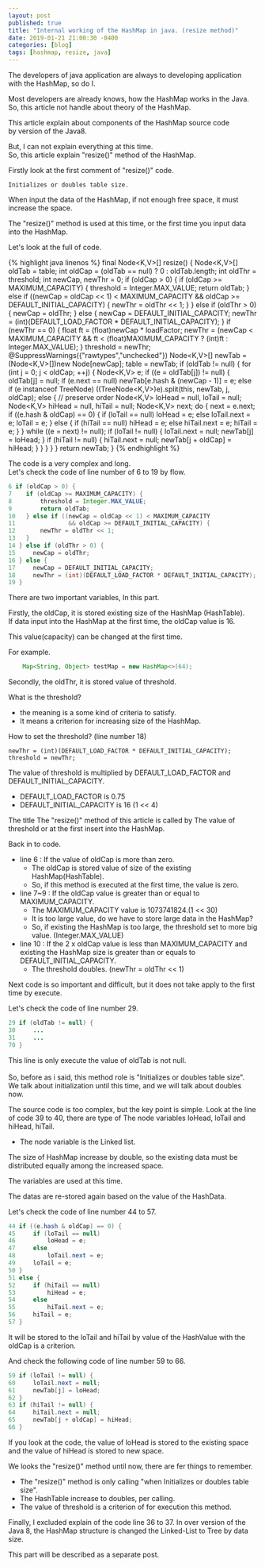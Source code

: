 ```yaml
---
layout: post
published: true
title: "Internal working of the HashMap in java. (resize method)"
date: 2019-01-21 21:00:30 -0400
categories: [blog]
tags: [hashmap, resize, java]
---
```


The developers of java application are always to developing application<br> 
with the HashMap, so do I.<br>

Most developers are already knows, how the HashMap works in the Java. <br>
So, this article not handle about theory of the HashMap. 

This article explain about components of the HashMap source code <br>
by version of the Java8.<br>

But, I can not explain everything at this time.<br>
So, this article explain "resize()" method of the HashMap.

Firstly look at the first comment of "resize()" code. 

```
Initializes or doubles table size.
```

When input the data of the HashMap, if not enough free space, it must increase the space.<br>

The "resize()" method is used at this time, or the first time you input data into the HashMap.

Let's look at the full of code.

{% highlight java linenos %}
final Node<K,V>[] resize() {
    Node<K,V>[] oldTab = table;
    int oldCap = (oldTab == null) ? 0 : oldTab.length;
    int oldThr = threshold;
    int newCap, newThr = 0;
    if (oldCap > 0) {
        if (oldCap >= MAXIMUM_CAPACITY) {
            threshold = Integer.MAX_VALUE;
            return oldTab;
        } else if ((newCap = oldCap << 1) < MAXIMUM_CAPACITY 
                    && oldCap >= DEFAULT_INITIAL_CAPACITY) {
            newThr = oldThr << 1;
        }
    } else if (oldThr > 0) {
        newCap = oldThr;
    } else {
        newCap = DEFAULT_INITIAL_CAPACITY;
        newThr = (int)(DEFAULT_LOAD_FACTOR * DEFAULT_INITIAL_CAPACITY);
    }
    if (newThr == 0) {
        float ft = (float)newCap * loadFactor;
        newThr = (newCap < MAXIMUM_CAPACITY && ft < (float)MAXIMUM_CAPACITY ?
                  (int)ft : Integer.MAX_VALUE);
    }
    threshold = newThr;
    @SuppressWarnings({"rawtypes","unchecked"})
        Node<K,V>[] newTab = (Node<K,V>[])new Node[newCap];
    table = newTab;
    if (oldTab != null) {
        for (int j = 0; j < oldCap; ++j) {
            Node<K,V> e;
            if ((e = oldTab[j]) != null) {
                oldTab[j] = null;
                if (e.next == null)
                    newTab[e.hash & (newCap - 1)] = e;
                else if (e instanceof TreeNode)
                    ((TreeNode<K,V>)e).split(this, newTab, j, oldCap);
                else { // preserve order
                    Node<K,V> loHead = null, loTail = null;
                    Node<K,V> hiHead = null, hiTail = null;
                    Node<K,V> next;
                    do {
                        next = e.next;
                        if ((e.hash & oldCap) == 0) {
                            if (loTail == null)
                                loHead = e;
                            else
                                loTail.next = e;
                            loTail = e;
                        }
                        else {
                            if (hiTail == null)
                                hiHead = e;
                            else
                                hiTail.next = e;
                            hiTail = e;
                        }
                    } while ((e = next) != null);
                    if (loTail != null) {
                        loTail.next = null;
                        newTab[j] = loHead;
                    }
                    if (hiTail != null) {
                        hiTail.next = null;
                        newTab[j + oldCap] = hiHead;
                    }
                }
            }
        }
    }
    return newTab;
    }
{% endhighlight %}

The code is a very complex and long.<br>
Let's check the code of line number of 6 to 19 by flow.

```java
6 if (oldCap > 0) {
7    if (oldCap >= MAXIMUM_CAPACITY) {
8        threshold = Integer.MAX_VALUE;
9        return oldTab;
10   } else if ((newCap = oldCap << 1) < MAXIMUM_CAPACITY 
11               && oldCap >= DEFAULT_INITIAL_CAPACITY) {
12       newThr = oldThr << 1;
13   }
14 } else if (oldThr > 0) {
15     newCap = oldThr;
16 } else {
17     newCap = DEFAULT_INITIAL_CAPACITY;
18     newThr = (int)(DEFAULT_LOAD_FACTOR * DEFAULT_INITIAL_CAPACITY);
19 }
```

There are two important variables, In this part.

Firstly, the oldCap, it is stored existing size of the HashMap (HashTable).<br>
If data input into the HashMap at the first time, the oldCap value is 16.<br>

This value(capacity) can be changed at the first time. <br>

For example. 

```java
    Map<String, Object> testMap = new HashMap<>(64);
```

Secondly, the oldThr, it is stored value of threshold.<br>

What is the threshold?
 - the meaning is a some kind of criteria to satisfy.
 - It means a criterion for increasing size of the HashMap.

How to set the threshold? (line number 18)

```
newThr = (int)(DEFAULT_LOAD_FACTOR * DEFAULT_INITIAL_CAPACITY);
threshold = newThr;
```

The value of threshold is multiplied by DEFAULT_LOAD_FACTOR and DEFAULT_INITIAL_CAPACITY.
 - DEFAULT_LOAD_FACTOR is 0.75
 - DEFAULT_INITIAL_CAPACITY is 16 (1 << 4)
 
The title The "resize()" method of this article is called by The value of threshold or at the first insert into the HashMap.

Back in to code.

 - line 6 : If the value of oldCap is more than zero.
     - The oldCap is stored value of size of the existing HashMap(HashTable). 
     - So, if this method is executed at the first time, the value is zero.
 - line 7~9 : If the oldCap value is greater than or equal to MAXIMUM_CAPACITY.
     - The MAXIMUM_CAPACITY value is 1073741824.(1 << 30)
     - It is too large value, do we have to store large data in the HashMap?
     - So, if existing the HashMap is too large, the threshold set to more big value. (Integer.MAX_VALUE)
 - line 10 : If the 2 x oldCap value is less than MAXIMUM_CAPACITY and existing the HashMap size is greater than or equals to DEFAULT_INITIAL_CAPACITY.
     - The threshold doubles. (newThr = oldThr << 1)
     
Next code is so important and difficult, but it does not take apply to the first time by execute.

Let's check the code of line number 29.

```java
29 if (oldTab != null) {
30     ...
31     ...
70 }
```

This line is only execute the value of oldTab is not null.<br>  
So, before as i said, this method role is "Initializes or doubles table size".<br>
We talk about initialization until this time, and we will talk about doubles now.

The source code is too complex, but the key point is simple.
Look at the line of code 39 to 40, there are type of The node variables loHead, loTail and hiHead, hiTail.
 - The node variable is the Linked list.<br>
 
The size of HashMap increase by double, so the existing data must be distributed equally among the increased space.<br>

The variables are used at this time. 

The datas are re-stored again based on the value of the HashData.

Let's check the code of line number 44 to 57.

```java
44 if ((e.hash & oldCap) == 0) {
45     if (loTail == null)
46         loHead = e;
47     else
48         loTail.next = e;
49     loTail = e;
50 }
51 else {
52     if (hiTail == null)
53         hiHead = e;
54     else
55         hiTail.next = e;
56     hiTail = e;
57 }
```

It will be stored to the loTail and hiTail by value of the HashValue with the oldCap is a criterion.

And check the following code of line number 59 to 66.

```java
59 if (loTail != null) {
60     loTail.next = null;
61     newTab[j] = loHead;
62 }
63 if (hiTail != null) {
64     hiTail.next = null;
65     newTab[j + oldCap] = hiHead;
66 }

```

If you look at the code, the value of loHead is stored to the existing space and the value of hiHead is stored to new space.

We looks the "resize()" method until now, there are fer things to remember.
 - The "resize()" method is only calling "when Initializes or doubles table size".
 - The HashTable increase to doubles, per calling.
 - The value of threshold is a criterion of for execution this method. 
 
Finally, I excluded explain of the code line 36 to 37.
In over version of the Java 8, the HashMap structure is changed the Linked-List to Tree by data size.<br>

This part will be described as a separate post.

